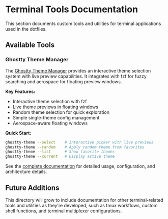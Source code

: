 # Terminal Tools Documentation

This section documents custom tools and utilities for terminal applications used in the dotfiles.

## Available Tools

### Ghostty Theme Manager

The [Ghostty Theme Manager](./ghostty.md) provides an interactive theme selection system with live preview capabilities. It integrates with fzf for fuzzy searching and aerospace for floating preview windows.

**Key Features:**

- Interactive theme selection with fzf
- Live theme previews in floating windows
- Random theme selection for quick exploration
- Simple single-theme config management
- Aerospace-aware floating windows

**Quick Start:**

```bash
ghostty-theme --select    # Interactive picker with live previews
ghostty-theme --random    # Apply random theme from favorites
ghostty-theme --list      # Show favorite themes
ghostty-theme --current   # Display active theme
```

See the [complete documentation](./ghostty.md) for detailed usage, configuration, and architecture details.

## Future Additions

This directory will grow to include documentation for other terminal-related tools and utilities as they're developed, such as tmux workflows, custom shell functions, and terminal multiplexer configurations.
